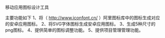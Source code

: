 移动应用图标设计工具

主要功能如下
1、将（ http://www.iconfont.cn/ ）阿里图标库中的图标生成对应的安卓应用图标。
2、将SVG字体图标生成安卓应用图标。
3、生成5种尺寸的png图标。
4、提供简单的图标调整功能。
5、提供项目管理管理功能。